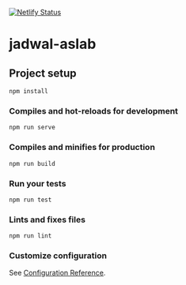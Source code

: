 [![Netlify Status](https://api.netlify.com/api/v1/badges/e4cdea15-757d-45d7-9755-d4e8b807b678/deploy-status)](https://app.netlify.com/sites/jadwal-aslab/deploys)

# jadwal-aslab

## Project setup
```
npm install
```

### Compiles and hot-reloads for development
```
npm run serve
```

### Compiles and minifies for production
```
npm run build
```

### Run your tests
```
npm run test
```

### Lints and fixes files
```
npm run lint
```

### Customize configuration
See [Configuration Reference](https://cli.vuejs.org/config/).

